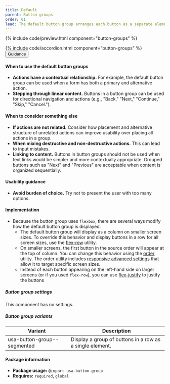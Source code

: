 ```yaml
---
title: Default
parent: Button groups
order: 01
lead: The default button group arranges each button as a separate element with a gap between them. On mobile devices, the buttons are arranged vertically.
---
```


{% include code/preview.html component="button-groups" %}

<section class="site-component-section">
    {% include code/accordion.html component="button-groups" %}
  <div class="usa-accordion usa-accordion--bordered site-accordion-docs">
    <button class="usa-button-unstyled usa-accordion__button"
        aria-expanded="true" aria-controls="default-button-groups-docs">
      Guidance
    </button>
    <div id="default-button-groups-docs" aria-hidden="false" class="usa-accordion__content site-component-usage">
      <h4>When to use the default button groups</h4>
      <ul class="usa-content-list">
        <li><strong>Actions have a contextual relationship.</strong> For example, the default button group can be used when a form has both a primary and alternative action.</li>
        <li><strong>Stepping through linear content.</strong> Buttons in a button group can be used for directional navigation and actions (e.g., "Back," "Next," "Continue," "Skip," "Cancel.").</li>
      </ul>
      <h4>When to consider something else</h4>
      <ul class="usa-content-list">
        <li><strong>If actions are not related.</strong> Consider how placement and alternative structure of unrelated actions can improve usability over placing all actions in a group.</li>
        <li><strong>When mixing destructive and non-destructive actions.</strong> This can lead to input mistakes.</li>
        <li><strong>Linking to content.</strong> Buttons in button groups should not be used when text links would be simpler and more contextually appropriate. Grouped buttons such as "Next" and "Previous" are acceptable when content is organized sequentially.</li>
      </ul>
      <h4>Usability guidance</h4>
      <ul class="usa-content-list">
        <li><strong>Avoid burden of choice.</strong> Try not to present the user with too many options.</li>
      </ul>
      <h4 class="usa-heading">Implementation</h4>
      <ul class="usa-content-list">
        <li>Because the button group uses <code>flexbox</code>, there are several ways modify how the default button group is displayed.
        <ul>
          <li>The default button group will display as a column on smaller screen sizes. To override this behavior and display buttons in a row for all screen sizes, use the <a href="{{ site.baseurl }}/utilities/flex/#utility-flex-direction">flex-row</a> utility.</li>
          <li>On smaller screens, the first button in the source order will appear at the top of column. You can change this behavior using the <a href="{{ site.baseurl }}/utilities/flex/#utility-order">order</a> utility. The order utility includes <a href="{{ site.baseurl }}/utilities/flex/#advanced-settings">responsive advanced settings</a> that allow it to target specific screen sizes.</li>
          <li>Instead of each button appearing on the left-hand side on larger screens (or if you used <code>flex-row</code>), you can use <a href="{{ site.baseurl }}/utilities/flex/#utility-flex-justify">flex-justify</a> to justify the buttons</li>
        </ul>
        </li>
      </ul>
      <h5 id="component-settings">Button group settings</h5>
      <p>
        This component has no settings.
      </p>
      <h5 id="component-variants">Button group variants</h5>
      <table class="usa-table--borderless site-table-responsive site-table-simple" aria-labelledby="component-variants">
        <thead>
          <tr>
            <th scope="col" class="flex-6">Variant</th>
            <th scope="col" class="flex-6">Description</th>
          </tr>
        </thead>
        <tbody class="font-mono-2xs">
          <tr>
            <td data-title="Variant" class="flex-6">usa-button-group--segmented</td>
            <td data-title="Description" class="flex-6">
              <span class="font-lang-3xs">Display a group of buttons in a row as a single element.</span>
            </td>
          </tr>
        </tbody>
      </table>
      <h4 class="usa-heading">Package information</h4>
      <ul class="usa-content-list">
        <li>
          <strong>Package usage:</strong> <code>@import usa-button-group</code>
        </li>
        <li>
          <strong>Requires:</strong> <code>required</code>, <code>global</code>
        </li>
      </ul>
    </div>
  </div>
</section>
